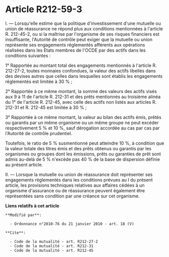 # Article R212-59-3

I. ― Lorsqu'elle estime que la politique d'investissement d'une mutuelle ou union de réassurance ne répond plus aux
conditions mentionnées à l'article R. 212-45-2, ou si la maîtrise par l'organisme de ses risques financiers est insuffisante,
l'Autorité de contrôle peut exiger que la mutuelle ou union représente ses engagements réglementés afférents aux opérations
réalisées dans les Etats membres de l'OCDE par des actifs dans les conditions suivantes : 

1° Rapportée au montant total des engagements mentionnés à l'article R. 212-27-2, toutes monnaies confondues, la valeur des
actifs libellés dans des devises autres que celles dans lesquelles sont établis les engagements réglementés est limitée à 30
% ; 

2° Rapportée à ce même montant, la somme des valeurs des actifs visés aux 9 à 11 de l'article R. 212-31 et des prêts
mentionnés au troisième alinéa du 1° de l'article R. 212-45, avec celle des actifs non listés aux articles R. 212-31 et R.
212-45 est limitée à 30 % ; 

3° Rapportée à ce même montant, la valeur au bilan des actifs émis, prêtés ou garantis par un même organisme ou un même
groupe ne peut excéder respectivement 5 % et 10 %, sauf dérogation accordée au cas par cas par l'Autorité de contrôle
prudentiel. 

Toutefois, le ratio de 5 % susmentionné peut atteindre 10 %, à condition que la valeur totale des titres émis et des prêts
obtenus ou garantis par les organismes ou groupes dont les émissions, prêts ou garanties de prêt sont admis au-delà de 5 %
n'excède pas 40 % de la base de dispersion définie au présent article. 

II. ― Lorsque la mutuelle ou union de réassurance doit représenter ses engagements réglementés dans les conditions prévues au
I du présent article, les provisions techniques relatives aux affaires cédées à un organisme d'assurance ou de réassurance
peuvent également être représentées sans condition par une créance sur cet organisme.

**Liens relatifs à cet article**

	**Modifié par**:

	  - Ordonnance n°2010-76 du 21 janvier 2010 - art. 18 (V)

	**Cite**:

	  - Code de la mutualité - art. R212-27-2
	  - Code de la mutualité - art. R212-31
	  - Code de la mutualité - art. R212-45
